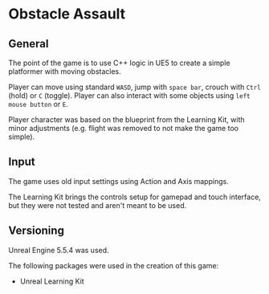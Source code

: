 # Obstacle Assault

## General

The point of the game is to use C++ logic in UE5 to create a simple platformer with moving obstacles.

Player can move using standard `WASD`, jump with `space bar`, crouch with `Ctrl` (hold) or `C` (toggle).
Player can also interact with some objects using `left mouse button` or `E`.

Player character was based on the blueprint from the Learning Kit, with minor adjustments (e.g. flight was removed to not make the game too simple).

## Input

The game uses old input settings using Action and Axis mappings.

The Learning Kit brings the controls setup for gamepad and touch interface, but they were not tested and aren't meant to be used.

## Versioning

Unreal Engine 5.5.4 was used.

The following packages were used in the creation of this game:

- Unreal Learning Kit